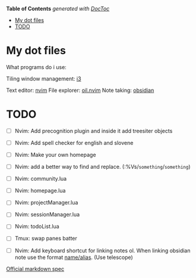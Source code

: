 <!-- START doctoc generated TOC please keep comment here to allow auto update -->
<!-- DON'T EDIT THIS SECTION, INSTEAD RE-RUN doctoc TO UPDATE -->
**Table of Contents**  *generated with [DocToc](https://github.com/thlorenz/doctoc)*

- [My dot files](#my-dot-files)
- [TODO](#todo)

<!-- END doctoc generated TOC please keep comment here to allow auto update -->

# My dot files
What programs do i use:

Tiling window management: [i3](https://i3wm.org)

Text editor: [nvim](https://github.com/neovim/neovim)
File explorer: [oil.nvim](https://github.com/stevearc/oil.nvim)
Note taking: [obsidian](https://obsidian.md)

# TODO
- [ ] Nvim: Add precognition plugin and inside it add treesiter objects
- [ ] Nvim: Add spell checker for english and slovene
- [ ] Nvim: Make your own homepage
- [ ] Nvim: add a better way to find and replace. (:%Vs/`something`/`something`)
- [ ] Nvim: community.lua
- [ ] Nvim: homepage.lua
- [ ] Nvim: projectManager.lua
- [ ] Nvim: sessionManager.lua
- [ ] Nvim: todoList.lua
- [ ] Tmux: swap panes batter
- [ ] Nvim: Add keyboard shortcut for linking notes <Leader>ol. When linking obsidian note use the format [name/alias](<relative file path>). (Use telescope)


[Official markdown spec](https://spec.commonmark.org)
